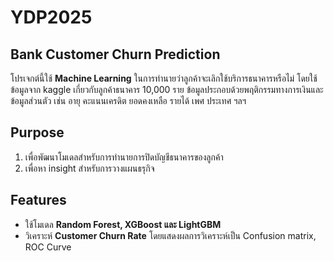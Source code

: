 # YDP2025
## Bank Customer Churn Prediction
โปรเจกต์นี้ใช้ **Machine Learning** ในการทำนายว่าลูกค้าจะเลิกใช้บริการธนาคารหรือไม่ โดยใช้ข้อมูลจาก kaggle เกี่ยวกับลูกค้าธนาคาร 10,000 ราย ข้อมูลประกอบด้วยพฤติกรรมทางการเงินและข้อมูลส่วนตัว เช่น อายุ คะแนนเครดิต ยอดคงเหลือ รายได้ เพศ ประเทศ ฯลฯ
## Purpose
1. เพื่อพัฒนาโมเดลสำหรับการทำนายการปิดบัญชีธนาคารของลูกค้า
2. เพื่อหา insight สำหรับการวางแผนธรุกิจ
## Features
- ใช้โมเดล **Random Forest, XGBoost และ LightGBM**
- วิเคราะห์ **Customer Churn Rate** โดยแสดงผลการวิเคราะห์เป็น Confusion matrix, ROC Curve
